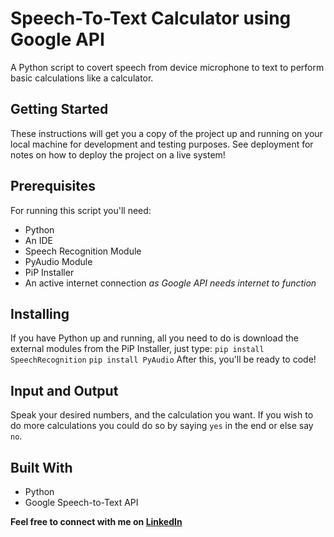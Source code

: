 # Speech-To-Text Calculator using Google API

A Python script to covert speech from device microphone to text to perform basic calculations
like a calculator.

## Getting Started

These instructions will get you a copy of the project up and running on your local machine for development and testing purposes. See deployment for notes on how to deploy the project on a live system!

## Prerequisites

For running this script you'll need:
* Python
* An IDE
* Speech Recognition Module
* PyAudio Module
* PiP Installer
* An active internet connection *as Google API needs internet to function*

## Installing

If you have Python up and running, all you need to do is download the external modules from the PiP Installer, just type:
```pip install SpeechRecognition```
```pip install PyAudio```
After this, you'll be ready to code!

## Input and Output

Speak your desired numbers, and the calculation you want. If you wish to do more calculations you could do so by saying `yes` in the end or else say `no`.

## Built With 

* Python
* Google Speech-to-Text API 

**Feel free to connect with me on [LinkedIn](https://www.linkedin.com/in/kg1510/)**
